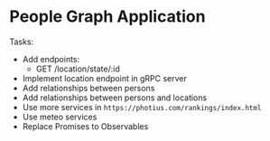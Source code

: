 # People Graph Application

Tasks:
* Add endpoints:
  - GET /location/state/:id
* Implement location endpoint in gRPC server
* Add relationships between persons
* Add relationships between persons and locations
* Use more services in `https://photius.com/rankings/index.html`
* Use meteo services
* Replace Promises to Observables
